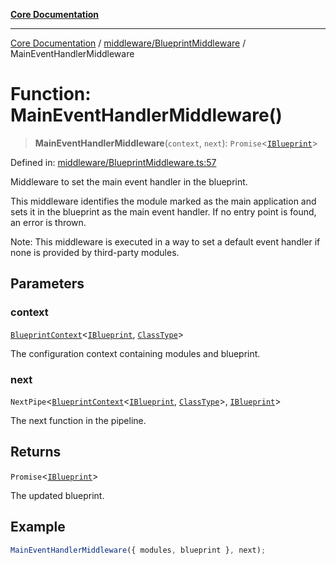 [**Core Documentation**](../../../README.md)

***

[Core Documentation](../../../README.md) / [middleware/BlueprintMiddleware](../README.md) / MainEventHandlerMiddleware

# Function: MainEventHandlerMiddleware()

> **MainEventHandlerMiddleware**(`context`, `next`): `Promise`\<[`IBlueprint`](../../../declarations/type-aliases/IBlueprint.md)\>

Defined in: [middleware/BlueprintMiddleware.ts:57](https://github.com/stonemjs/core/blob/3581a30de158e951ead319c3cc6abead0be9639f/src/middleware/BlueprintMiddleware.ts#L57)

Middleware to set the main event handler in the blueprint.

This middleware identifies the module marked as the main application and sets it in the
blueprint as the main event handler. If no entry point is found, an error is thrown.

Note: This middleware is executed in a way to set a default event handler
if none is provided by third-party modules.

## Parameters

### context

[`BlueprintContext`](../../../declarations/interfaces/BlueprintContext.md)\<[`IBlueprint`](../../../declarations/type-aliases/IBlueprint.md), [`ClassType`](../../../declarations/type-aliases/ClassType.md)\>

The configuration context containing modules and blueprint.

### next

`NextPipe`\<[`BlueprintContext`](../../../declarations/interfaces/BlueprintContext.md)\<[`IBlueprint`](../../../declarations/type-aliases/IBlueprint.md), [`ClassType`](../../../declarations/type-aliases/ClassType.md)\>, [`IBlueprint`](../../../declarations/type-aliases/IBlueprint.md)\>

The next function in the pipeline.

## Returns

`Promise`\<[`IBlueprint`](../../../declarations/type-aliases/IBlueprint.md)\>

The updated blueprint.

## Example

```typescript
MainEventHandlerMiddleware({ modules, blueprint }, next);
```

